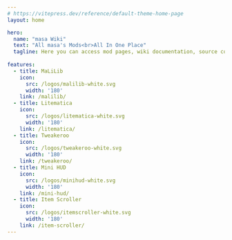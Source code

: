 ```yaml
---
# https://vitepress.dev/reference/default-theme-home-page
layout: home

hero:
  name: "masa Wiki"
  text: "All masa's Mods<br>All In One Place"
  tagline: Here you can access mod pages, wiki documentation, source code and more...
  
features:
  - title: MaLiLib
    icon:
      src: /logos/malilib-white.svg
      width: '180'
    link: /malilib/
  - title: Litematica
    icon:
      src: /logos/litematica-white.svg
      width: '180'
    link: /litematica/
  - title: Tweakeroo
    icon:
      src: /logos/tweakeroo-white.svg
      width: '180'
    link: /tweakeroo/
  - title: Mini HUD
    icon:
      src: /logos/minihud-white.svg
      width: '180'
    link: /mini-hud/
  - title: Item Scroller
    icon:
      src: /logos/itemscroller-white.svg
      width: '180'
    link: /item-scroller/
---
```


<style>

body.home .items > .item.grid-4 {
    width: calc(100% / 5);
  }

body.home a.VPFeature h2.title {
  font-size: 24px;
  margin: auto;
  padding-top: 20px;
  text-shadow: rgba(0, 0, 0, 0.19) 0px 10px 20px,
              rgba(0, 0, 0, 0.23) 0px 6px 6px;
}

body.home a.VPFeature[href*="Masa-Wiki"] {
  border-radius: 12px;
  box-shadow: rgba(0, 0, 0, 0.19) 0px 10px 20px,
              rgba(0, 0, 0, 0.23) 0px 6px 6px;
  overflow: hidden;
  transition: all .2s ease-in-out;
}

body.home a.VPFeature.link[href*="Masa-Wiki"]:hover {
  transform: scale(1.1);
  cursor: pointer;
  border-color: inherit;
}

body.home a.VPFeature.link[href*="malilib"] {
  border: 4px solid var(--vp-c-malilib-soft);
  color: var(--vp-c-malilib-base);
}

body.home a.VPFeature.link[href*="malilib"]:hover {
  border-color: var(--vp-c-malilib-dark);
}

body.home a.VPFeature.link[href*="litematica"] {
  border: 4px solid var(--vp-c-litematica-soft);
  color: var(--vp-c-litematica-base);
}

body.home a.VPFeature.link[href*="litematica"]:hover {
  border-color: var(--vp-c-litematica-dark);
}

body.home a.VPFeature.link[href*="tweakeroo"] {
  border: 4px solid var(--vp-c-tweakeroo-soft);
  color: var(--vp-c-tweakeroo-base);
}

body.home a.VPFeature.link[href*="tweakeroo"]:hover {
  border: 4px solid var(--vp-c-tweakeroo-dark);
}

body.home a.VPFeature.link[href*="mini-hud"] {
  border: 4px solid var(--vp-c-minihud-soft);
  color: var(--vp-c-minihud-base);
}

body.home a.VPFeature.link[href*="mini-hud"]:hover {
  border: 4px solid var(--vp-c-minihud-dark);
}

body.home a.VPFeature.link[href*="item-scroller"] {
  border: 4px solid var(--vp-c-itemscroller-soft);
  color: var(--vp-c-itemscroller-base);
}

body.home a.VPFeature.link[href*="iteam-scroller"]:hover {
  border: 4px solid var(--vp-c-itemscroller-dark);
}

</style>
